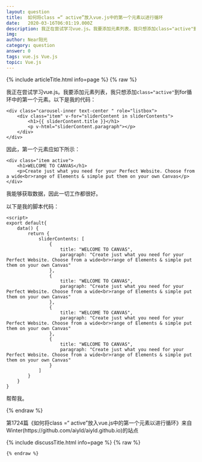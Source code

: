 ```yaml
---
layout: question
title:  如何将class =“ active”放入vue.js中的第一个元素以进行循环
date:   2020-03-16T06:01:19.000Z
description: 我正在尝试学习vue.js。我要添加元素列表，我只想添加class="active"到for循环中的第一个元素。以下是我的代码：<div class=...
img: 
author: Near阳光
category: question
answer: 0
tags: vue.js Vue.js
topic: Vue.js
---
```

<div class="article-root">
  <div class="article">
    {% include articleTitle.html info=page %}
    {% raw %}
    <div class="article-content"><p><font style="vertical-align: inherit;"><font style="vertical-align: inherit;">我正在尝试学习vue.js。</font><font style="vertical-align: inherit;">我要添加元素列表，我只想添加</font></font><code>class="active"</code><font style="vertical-align: inherit;"><font style="vertical-align: inherit;">到for循环中的第一个元素。</font><font style="vertical-align: inherit;">以下是我的代码：</font></font></p>

<pre><code>&lt;div class="carousel-inner text-center " role="listbox"&gt;<font></font>
    &lt;div class="item" v-for="sliderContent in sliderContents"&gt;<font></font>
        &lt;h1&gt;{{ sliderContent.title }}&lt;/h1&gt;<font></font>
        &lt;p v-html="sliderContent.paragraph"&gt;&lt;/p&gt;<font></font>
    &lt;/div&gt;<font></font>
&lt;/div&gt;<font></font>
</code></pre>

<p><font style="vertical-align: inherit;"><font style="vertical-align: inherit;">因此，第一个元素应如下所示：</font></font></p>

<pre><code>&lt;div class="item active"&gt;<font></font>
    &lt;h1&gt;WELCOME TO CANVAS&lt;/h1&gt;<font></font>
    &lt;p&gt;Create just what you need for your Perfect Website. Choose from a wide&lt;br&gt;range of Elements &amp; simple put them on your own Canvas&lt;/p&gt;<font></font>
&lt;/div&gt;<font></font>
</code></pre>

<p><font style="vertical-align: inherit;"><font style="vertical-align: inherit;">我能够获取数据，因此一切工作都很好。</font></font></p>

<p><font style="vertical-align: inherit;"><font style="vertical-align: inherit;">以下是我的脚本代码：</font></font></p>

<pre><code>&lt;script&gt;<font></font>
export default{<font></font>
    data() {<font></font>
        return {<font></font>
            sliderContents: [<font></font>
                {<font></font>
                    title: "WELCOME TO CANVAS",<font></font>
                    paragraph: "Create just what you need for your Perfect Website. Choose from a wide&lt;br&gt;range of Elements &amp; simple put them on your own Canvas"<font></font>
                },<font></font>
                {<font></font>
                    title: "WELCOME TO CANVAS",<font></font>
                    paragraph: "Create just what you need for your Perfect Website. Choose from a wide&lt;br&gt;range of Elements &amp; simple put them on your own Canvas"<font></font>
                },<font></font>
                {<font></font>
                    title: "WELCOME TO CANVAS",<font></font>
                    paragraph: "Create just what you need for your Perfect Website. Choose from a wide&lt;br&gt;range of Elements &amp; simple put them on your own Canvas"<font></font>
                },<font></font>
                {<font></font>
                    title: "WELCOME TO CANVAS",<font></font>
                    paragraph: "Create just what you need for your Perfect Website. Choose from a wide&lt;br&gt;range of Elements &amp; simple put them on your own Canvas"<font></font>
                }<font></font>
            ]<font></font>
        }<font></font>
    }<font></font>
}<font></font>
</code></pre>

<p></p>

<p><font style="vertical-align: inherit;"><font style="vertical-align: inherit;">帮帮我。</font></font></p></div>
    {% endraw %}
  </div>
  <p class="winter_mark">第1724篇《如何将class =“ active”放入vue.js中的第一个元素以进行循环》来自Winter(https://github.com/aiyld/aiyld.github.io)的站点</p>
  <div class="discuss-wrapper">
    {% include discussTitle.html info=page %}
    {% raw %}
    
    {% endraw %}
  </div>
<div>
